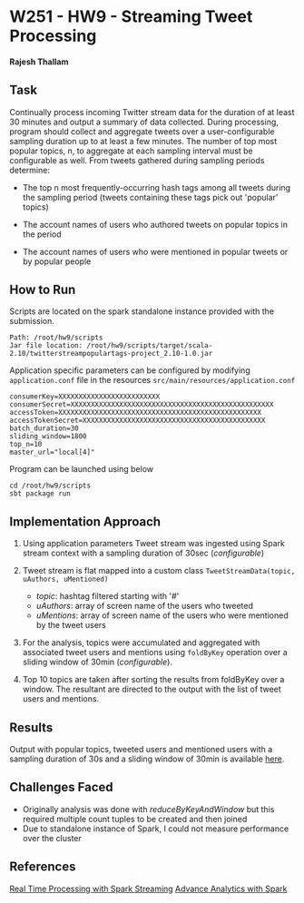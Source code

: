 # W251 - HW9 - Streaming Tweet Processing
#### Rajesh Thallam

## Task

Continually process incoming Twitter stream data for the duration of at least 30 minutes and output a summary of data collected. During processing, program should collect and aggregate tweets over a user-configurable sampling duration up to at least a few minutes. The number of top most popular topics, n, to aggregate at each sampling interval must be configurable as well. From tweets gathered during sampling periods determine:

- The top n most frequently-occurring hash tags among all tweets during the sampling period (tweets containing these tags pick out 'popular' topics)

- The account names of users who authored tweets on popular topics in the period

- The account names of users who were mentioned in popular tweets or by popular people

## How to Run

Scripts are located on the spark standalone instance provided with the submission.

```
Path: /root/hw9/scripts
Jar file location: /root/hw9/scripts/target/scala-2.10/twitterstreampopulartags-project_2.10-1.0.jar
```

Application specific parameters can be configured by modifying `application.conf` file in the resources `src/main/resources/application.conf`

```
consumerKey=XXXXXXXXXXXXXXXXXXXXXXXXX
consumerSecret=XXXXXXXXXXXXXXXXXXXXXXXXXXXXXXXXXXXXXXXXXXXXXXXXXX
accessToken=XXXXXXXXXXXXXXXXXXXXXXXXXXXXXXXXXXXXXXXXXXXXXXXXXX
accessTokenSecret=XXXXXXXXXXXXXXXXXXXXXXXXXXXXXXXXXXXXXXXXXXXXX
batch_duration=30
sliding_window=1800
top_n=10
master_url="local[4]"
```

Program can be launched using below

```
cd /root/hw9/scripts
sbt package run
```

## Implementation Approach

1. Using application parameters Tweet stream was ingested using Spark stream context with a sampling duration of 30sec (*configurable*)

2. Tweet stream is flat mapped into a custom class `TweetStreamData(topic, uAuthors, uMentioned)`

    - *topic*: hashtag filtered starting with '#'
    - *uAuthors*: array of screen name of the users who tweeted
    - *uMentions*: array of screen name of the users who were mentioned by the tweet users

3. For the analysis, topics were accumulated and aggregated with associated tweet users and mentions using `foldByKey` operation over a sliding window of 30min (*configurable*). 

4. Top 10 topics are taken after sorting the results from foldByKey over a window. The resultant are directed to the output with the list of tweet users and mentions.  

## Results
Output with popular topics, tweeted users and mentioned users with a sampling duration of 30s and a sliding window of 30min is available [here](results_30min.out).

## Challenges Faced
- Originally analysis was done with *reduceByKeyAndWindow* but this required multiple count tuples to be created and then joined
- Due to standalone instance of Spark, I could not measure performance over the cluster

## References
[Real Time Processing with Spark Streaming](http://ampcamp.berkeley.edu/3/exercises/realtime-processing-with-spark-streaming.html)
[Advance Analytics with Spark](https://www.safaribooksonline.com/library/view/advanced-analytics-with/9781491912751/ch02.html#DataCleansingAggregate)

